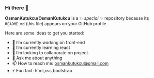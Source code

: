 ### Hi there 👋


**OsmanKutukcu/OsmanKutukcu** is a ✨ _special_ ✨ repository because its `README.md` (this file) appears on your GitHub profile.

Here are some ideas to get you started:

- 🔭 I’m currently working on front-end
- 🌱 I’m currently learning react
- 👯 I’m looking to collaborate on project
- 💬 Ask me about anything
- 📫 How to reach me: osmankutukcu@gmail.com
- ⚡ Fun fact: html,css,bootstrap

